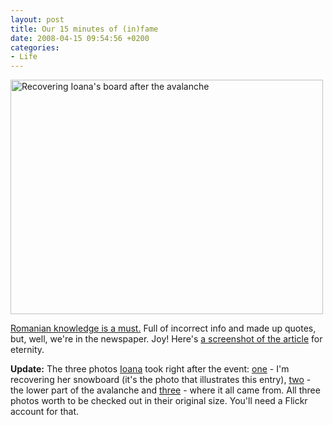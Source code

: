 ```yaml
---
layout: post
title: Our 15 minutes of (in)fame
date: 2008-04-15 09:54:56 +0200
categories:
- Life
---
```

<a href="http://www.jurnalul.ro/articole/122421/%CEn-aceeasi-zi-am-scapat-de-doua-ori-de-moarte"><img alt="Recovering Ioana's board after the avalanche" src="http://www.rusiczki.net/blog/blogpics/our_15_minutes_of_infame.jpg" width="500" height="375" border="0" class="image"/></a>

<a href="http://www.jurnalul.ro/articole/122421/%CEn-aceeasi-zi-am-scapat-de-doua-ori-de-moarte">Romanian knowledge is a must.</a> Full of incorrect info and made up quotes, but, well, we're in the newspaper. Joy! Here's <a href="http://www.rusiczki.net/blog/blogpics/our_15_minutes_of_infame_screenshot.png">a screenshot of the article</a> for eternity.

<strong>Update:</strong> The three photos <a href="http://www.flickr.com/photos/ioana/">Ioana</a> took right after the event: <a href="http://www.flickr.com/photos/ioana/2414483102/">one</a> - I'm recovering her snowboard (it's the photo that illustrates this entry), <a href="http://www.flickr.com/photos/ioana/2413659357/">two</a> - the lower part of the avalanche and <a href="http://www.flickr.com/photos/ioana/2413660949/">three</a> - where it all came from. All three photos worth to be checked out in their original size. You'll need a Flickr account for that.

